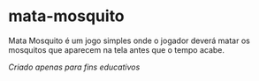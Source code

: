 # mata-mosquito
Mata Mosquito é um jogo simples onde o jogador deverá matar os mosquitos que aparecem na tela antes que o tempo acabe.


*Criado apenas para fins educativos*
